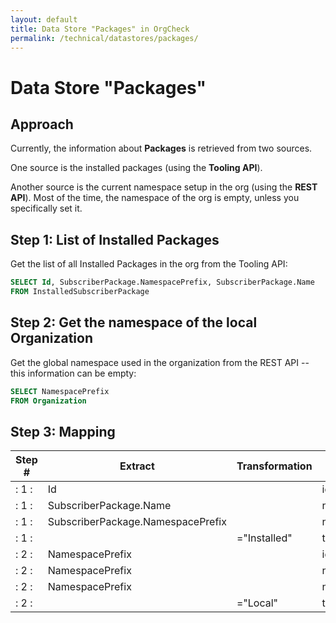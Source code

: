 ```yaml
---
layout: default
title: Data Store "Packages" in OrgCheck  
permalink: /technical/datastores/packages/
---
```


# Data Store "Packages"

## Approach

Currently, the information about **Packages** is retrieved from two sources.

One source is the installed packages (using the **Tooling API**).

Another source is the current namespace setup in the org (using the **REST API**). 
Most of the time, the namespace of the org is empty, unless you specifically set it.

## Step 1: List of Installed Packages

Get the list of all Installed Packages in the org from the Tooling API:

```SQL
SELECT Id, SubscriberPackage.NamespacePrefix, SubscriberPackage.Name 
FROM InstalledSubscriberPackage
```

## Step 2: Get the namespace of the local Organization

Get the global namespace used in the organization from the REST API -- this information can be empty:

```SQL
SELECT NamespacePrefix 
FROM Organization
```

## Step 3: Mapping

| Step # | Extract                           | Transformation         | Load       |
| ------ | --------------------------------- | ---------------------- | ---------- |
|:   1  :| Id                                |                        | id         |
|:   1  :| SubscriberPackage.Name            |                        | name       |
|:   1  :| SubscriberPackage.NamespacePrefix |                        | namespace  |
|:   1  :|                                   | ="Installed"           | type       |
|:   2  :| NamespacePrefix                   |                        | id         |
|:   2  :| NamespacePrefix                   |                        | name       |
|:   2  :| NamespacePrefix                   |                        | namespace  |
|:   2  :|                                   | ="Local"               | type       |

